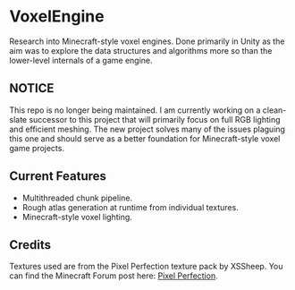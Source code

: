 # VoxelEngine
Research into Minecraft-style voxel engines. Done primarily in Unity as the aim was to explore the data structures and algorithms more so than the lower-level internals of a game engine.

## NOTICE
This repo is no longer being maintained. I am currently working on a clean-slate successor to this project that will primarily focus on full RGB lighting and efficient meshing.
The new project solves many of the issues plaguing this one and should serve as a better foundation for Minecraft-style voxel game projects.

## Current Features
- Multithreaded chunk pipeline.
- Rough atlas generation at runtime from individual textures.
- Minecraft-style voxel lighting.

## Credits
Textures used are from the Pixel Perfection texture pack by XSSheep.
You can find the Minecraft Forum post here: 
[Pixel Perfection](https://www.minecraftforum.net/forums/mapping-and-modding-java-edition/resource-packs/1242533-pixel-perfection-now-with-polar-bears-1-11).
